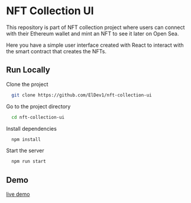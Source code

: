 
# NFT Collection UI

This repository is part of NFT collection project where users can connect with their Ethereum wallet and mint an NFT to see it later on Open Sea.


Here you have a simple user interface created with React to interact with the smart contract that creates the NFTs.


## Run Locally

Clone the project

```bash
  git clone https://github.com/ElDev1/nft-collection-ui
```

Go to the project directory

```bash
  cd nft-collection-ui
```

Install dependencies

```bash
  npm install
```

Start the server

```bash
  npm run start
```

## Demo

[live demo](https://endearing-gumption-4b9600.netlify.app/)

